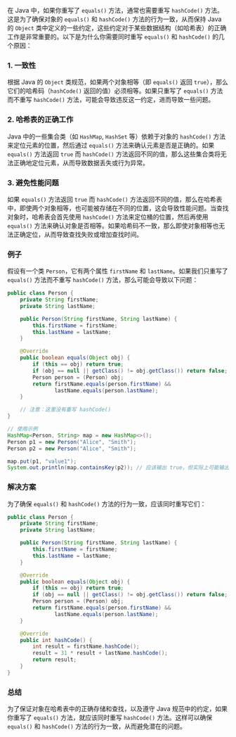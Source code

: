 在 Java 中，如果你重写了 `equals()` 方法，通常也需要重写 `hashCode()` 方法。这是为了确保对象的 `equals()` 和 `hashCode()` 方法的行为一致，从而保持 Java 的 `Object` 类中定义的一些约定，这些约定对于某些数据结构（如哈希表）的正确工作是非常重要的。以下是为什么你需要同时重写 `equals()` 和 `hashCode()` 的几个原因：

### 1. 一致性

根据 Java 的 `Object` 类规范，如果两个对象相等（即 `equals()` 返回 `true`），那么它们的哈希码（`hashCode()` 返回的值）必须相等。如果只重写了 `equals()` 方法而不重写 `hashCode()` 方法，可能会导致违反这一约定，进而导致一些问题。

### 2. 哈希表的正确工作

Java 中的一些集合类（如 `HashMap`, `HashSet` 等）依赖于对象的 `hashCode()` 方法来定位元素的位置，然后通过 `equals()` 方法来确认元素是否是正确的。如果 `equals()` 方法返回 `true` 而 `hashCode()` 方法返回不同的值，那么这些集合类将无法正确地定位元素，从而导致数据丢失或行为异常。

### 3. 避免性能问题

如果 `equals()` 方法返回 `true` 而 `hashCode()` 方法返回不同的值，那么在哈希表中，即使两个对象相等，也可能被存储在不同的位置，这会导致性能问题。当查找对象时，哈希表会首先使用 `hashCode()` 方法来定位桶的位置，然后再使用 `equals()` 方法来确认对象是否相等。如果哈希码不一致，那么即使对象相等也无法正确定位，从而导致查找失败或增加查找时间。

### 例子

假设有一个类 `Person`，它有两个属性 `firstName` 和 `lastName`。如果我们只重写了 `equals()` 方法而不重写 `hashCode()` 方法，那么可能会导致以下问题：

```java
public class Person {
    private String firstName;
    private String lastName;

    public Person(String firstName, String lastName) {
        this.firstName = firstName;
        this.lastName = lastName;
    }

    @Override
    public boolean equals(Object obj) {
        if (this == obj) return true;
        if (obj == null || getClass() != obj.getClass()) return false;
        Person person = (Person) obj;
        return firstName.equals(person.firstName) &&
               lastName.equals(person.lastName);
    }

    // 注意：这里没有重写 hashCode()
}

// 使用示例
HashMap<Person, String> map = new HashMap<>();
Person p1 = new Person("Alice", "Smith");
Person p2 = new Person("Alice", "Smith");

map.put(p1, "value1");
System.out.println(map.containsKey(p2)); // 应该输出 true，但实际上可能输出 false
```

### 解决方案

为了确保 `equals()` 和 `hashCode()` 方法的行为一致，应该同时重写它们：

```java
public class Person {
    private String firstName;
    private String lastName;

    public Person(String firstName, String lastName) {
        this.firstName = firstName;
        this.lastName = lastName;
    }

    @Override
    public boolean equals(Object obj) {
        if (this == obj) return true;
        if (obj == null || getClass() != obj.getClass()) return false;
        Person person = (Person) obj;
        return firstName.equals(person.firstName) &&
               lastName.equals(person.lastName);
    }

    @Override
    public int hashCode() {
        int result = firstName.hashCode();
        result = 31 * result + lastName.hashCode();
        return result;
    }
}
```

### 总结

为了保证对象在哈希表中的正确存储和查找，以及遵守 Java 规范中的约定，如果你重写了 `equals()` 方法，就应该同时重写 `hashCode()` 方法。这样可以确保 `equals()` 和 `hashCode()` 方法的行为一致，从而避免潜在的问题。